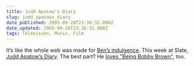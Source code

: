 ```yaml
---
title: Judd Apatow's Diary
slug: judd_apatows_diary
date_published: 2005-09-28T23:36:32.000Z
date_updated: 2005-09-28T23:36:32.000Z
tags: Television, Music, Film
---
```


It’s like the whole web was made for [Ben’s indulgence](http://btrott.typepad.com/typepad/2005/09/know_what_happe.html). This week at Slate, [Judd Apatow’s Diary](http://www.slate.com/id/2126915/entry/0/). The best part? He [loves "Being Bobby Brown"](http://www.slate.com/id/2126915/entry/2126926/), too.
